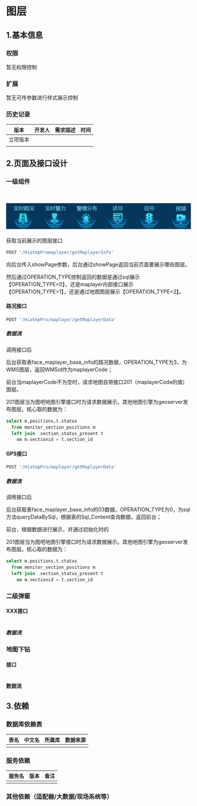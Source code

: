 # 图层

## 1.基本信息

### 权限

暂无权限控制

### 扩展

暂无可传参数进行样式展示控制

### 历史记录

| 版本     | 开发人 | 需求描述 | 时间 |
| -------- | ------ | -------- | ---- |
| 立项版本 |        |          |      |
|          |        |          |      |

## 2.页面及接口设计

### 一级组件

```javascript
  
```

![1657538067971](assets\1657538067971.png)

获取当前展示的图层接口

```javascript
POST '/HiatmpPromaplayer/getMaplayerInfo'
```

向后台传入showPage参数，后台通过showPage返回当前页面要展示哪些图层。



然后通过OPERATION_TYPE控制返回的数据是通过sql展示【OPERATION_TYPE=0】，还是maplayer内部接口展示【OPERATION_TYPE=1】，还是通过地图图层展示【OPERATION_TYPE=2】。





#### 路况接口

```javascript
POST '/HiatmpPro/maplayer/getMaplayerData'
```

##### 数据流

调用接口后

后台获取表face_maplayer_base_info的路况数据，OPERATION_TYPE为3，为WMS图层，返回WMSid作为maplayerCode；

前台当maplayerCode不为空时，请求地图自带接口201（maplayerCode的值）图层。

201图层当为图吧地图引擎接口时为请求数据展示。其他地图引擎为geoserver发布图层。核心取的数据为：

```sql
select m.positions,t.status
  from monitor_section_positions m
  left join  section_status_present t
    on m.sectionid = t.section_id
```

#### GPS接口

```javascript
POST '/HiatmpPro/maplayer/getMaplayerData'
```

##### 数据流

调用接口后

后台获取表face_maplayer_base_info的03数据，OPERATION_TYPE为0，为sql方法queryDataBySql，根据表的Sql_Content查询数据，返回前台；

前台，根据数据进行展示，并通过初始化时的

201图层当为图吧地图引擎接口时为请求数据展示。其他地图引擎为geoserver发布图层。核心取的数据为：

```sql
select m.positions,t.status
  from monitor_section_positions m
  left join  section_status_present t
    on m.sectionid = t.section_id
```





### 二级弹窗

#### XXX接口

```javascript

```

##### 数据流

#### 

### 地图下钻

#### 接口

```javascript

```

#### 数据流

## 3.依赖

### 数据库依赖表

| 表名 | 中文名 | 所属库 | 数据来源 |
| ---- | ------ | ------ | -------- |
|      |        |        |          |

### 服务依赖

| 服务名 | 版本 | 备注 |
| ------ | ---- | ---- |
|        |      |      |

### 其他依赖（适配器/大数据/现场系统等）